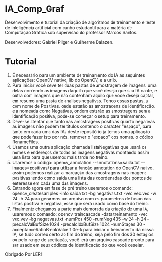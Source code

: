 # IA_Comp_Graf

Desenvolvimento e tutorial da criação de algoritmos de treinamento e teste de inteligência artificial com cunho estudantil para a matéria de Computação Gráfica sob supervisão do professor Marcos Santos.

Desenvolvedores: Gabriel Pilger e Guilherme Dalazen.

# Tutorial

1. É necessário para um ambiente de treinamento do IA as seguintes aplicações: OpenCV nativo, lib do OpenCV, e a urlib.
2. Para iniciar você deve ter duas pastas de amostragem de imagens, uma delas contendo as imagens daquilo que você deseja que sua IA capte, e outra com imagens que não contenham aquilo que voce deseja captar, em resumo uma pasta de analises negativas. Tendo essas pastas, a com nome de Positivas, onde estarão as amostragens de identificação, e a nomeada como Negativas, ondem estarão as amostragens sem a identificação positiva, pode-se começar o setup para treinamento.
3. Deve-se atentar que tanto nas amostragens positivas quanto negativas as imagens não podem ter titulos contendo o caracter "espaço", para tanto em cada uma das IAs deste repositório ja temos uma aplicação que pode fazer isto por nós, remover o "espaço" dos nomes, o código RenameFiles.
4. Usamos uma outra aplicação chamada listaNegativas que usará os nomes e endereços de todas as imagens negativas montando assim uma lista para que usemos mais tarde no treino.
5. Usaremos o código: opencv_annotation --annotations=saida.txt --images=positivas/ para utilizar a função annotation do OpenCV nativo, assim podemos realizar a marcação das amostragens nas imagens positivas tendo como saida uma lista das coordenadas dos pontos de enteresse em cada uma das imagens.
6. Entrando agora em fase de pré treino useremos o comando: opencv_createsamples -info saida.txt -bg negativas.txt -vec vec.vec -w 24 -h 24 para gerarmos um arquivo com os parametros de fusao das listas positiva e negativa, esse que será usado como base do treino.
7. Finalmente chegamos a parte mais demorada da criação de uma IA, usaremos o comando: opencv_traincascade -data treinamento -vec vec.vev -bg
negativas.txt -numPos 450 -numNeg 435 -w 24 -h 24 -
precalcValBufSize 1024 -precalcIdxBufSize 1024 -numStages 30
-acceptanceRatioBreakValue 1.0e-5
para iniciar o treinamento da nossa IA, se tudo correu certo ao fim do treino, seja pelo fim dos 30 estagios ou pelo range de aceitação, você terá um arquivo cascade pronto para ser usado em seus códigos de identificação do que você desejar.

Obrigado Por LER!

